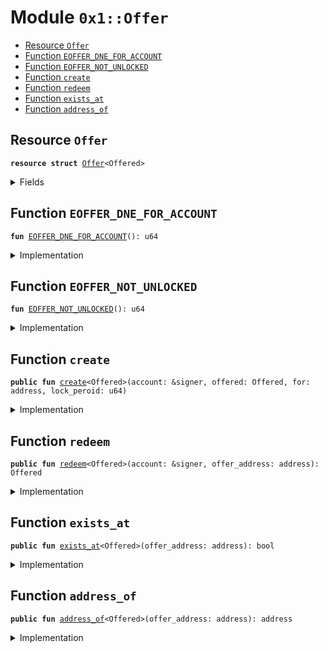 
<a name="0x1_Offer"></a>

# Module `0x1::Offer`



-  [Resource <code><a href="Offer.md#0x1_Offer">Offer</a></code>](#0x1_Offer_Offer)
-  [Function <code>EOFFER_DNE_FOR_ACCOUNT</code>](#0x1_Offer_EOFFER_DNE_FOR_ACCOUNT)
-  [Function <code>EOFFER_NOT_UNLOCKED</code>](#0x1_Offer_EOFFER_NOT_UNLOCKED)
-  [Function <code>create</code>](#0x1_Offer_create)
-  [Function <code>redeem</code>](#0x1_Offer_redeem)
-  [Function <code>exists_at</code>](#0x1_Offer_exists_at)
-  [Function <code>address_of</code>](#0x1_Offer_address_of)


<a name="0x1_Offer_Offer"></a>

## Resource `Offer`



<pre><code><b>resource</b> <b>struct</b> <a href="Offer.md#0x1_Offer">Offer</a>&lt;Offered&gt;
</code></pre>



<details>
<summary>Fields</summary>


<dl>
<dt>
<code>offered: Offered</code>
</dt>
<dd>

</dd>
<dt>
<code>for: address</code>
</dt>
<dd>

</dd>
<dt>
<code>time_lock: u64</code>
</dt>
<dd>

</dd>
</dl>


</details>

<a name="0x1_Offer_EOFFER_DNE_FOR_ACCOUNT"></a>

## Function `EOFFER_DNE_FOR_ACCOUNT`



<pre><code><b>fun</b> <a href="Offer.md#0x1_Offer_EOFFER_DNE_FOR_ACCOUNT">EOFFER_DNE_FOR_ACCOUNT</a>(): u64
</code></pre>



<details>
<summary>Implementation</summary>


<pre><code><b>fun</b> <a href="Offer.md#0x1_Offer_EOFFER_DNE_FOR_ACCOUNT">EOFFER_DNE_FOR_ACCOUNT</a>(): u64 {
    <a href="ErrorCode.md#0x1_ErrorCode_ECODE_BASE">ErrorCode::ECODE_BASE</a>() + 1
}
</code></pre>



</details>

<a name="0x1_Offer_EOFFER_NOT_UNLOCKED"></a>

## Function `EOFFER_NOT_UNLOCKED`



<pre><code><b>fun</b> <a href="Offer.md#0x1_Offer_EOFFER_NOT_UNLOCKED">EOFFER_NOT_UNLOCKED</a>(): u64
</code></pre>



<details>
<summary>Implementation</summary>


<pre><code><b>fun</b> <a href="Offer.md#0x1_Offer_EOFFER_NOT_UNLOCKED">EOFFER_NOT_UNLOCKED</a>(): u64 {
    <a href="ErrorCode.md#0x1_ErrorCode_ECODE_BASE">ErrorCode::ECODE_BASE</a>() + 2
}
</code></pre>



</details>

<a name="0x1_Offer_create"></a>

## Function `create`



<pre><code><b>public</b> <b>fun</b> <a href="Offer.md#0x1_Offer_create">create</a>&lt;Offered&gt;(account: &signer, offered: Offered, for: address, lock_peroid: u64)
</code></pre>



<details>
<summary>Implementation</summary>


<pre><code><b>public</b> <b>fun</b> <a href="Offer.md#0x1_Offer_create">create</a>&lt;Offered&gt;(account: &signer, offered: Offered, for: address, lock_peroid: u64) {
    <b>let</b> time_lock = <a href="Timestamp.md#0x1_Timestamp_now_seconds">Timestamp::now_seconds</a>() + lock_peroid;
    move_to(account, <a href="Offer.md#0x1_Offer">Offer</a>&lt;Offered&gt; { offered, for, time_lock });
}
</code></pre>



</details>

<a name="0x1_Offer_redeem"></a>

## Function `redeem`



<pre><code><b>public</b> <b>fun</b> <a href="Offer.md#0x1_Offer_redeem">redeem</a>&lt;Offered&gt;(account: &signer, offer_address: address): Offered
</code></pre>



<details>
<summary>Implementation</summary>


<pre><code><b>public</b> <b>fun</b> <a href="Offer.md#0x1_Offer_redeem">redeem</a>&lt;Offered&gt;(account: &signer, offer_address: address): Offered <b>acquires</b> <a href="Offer.md#0x1_Offer">Offer</a> {
    <b>let</b> <a href="Offer.md#0x1_Offer">Offer</a>&lt;Offered&gt; { offered, for, time_lock } = move_from&lt;<a href="Offer.md#0x1_Offer">Offer</a>&lt;Offered&gt;&gt;(offer_address);
    <b>let</b> sender = <a href="Signer.md#0x1_Signer_address_of">Signer::address_of</a>(account);
    <b>let</b> now = <a href="Timestamp.md#0x1_Timestamp_now_seconds">Timestamp::now_seconds</a>();
    <b>assert</b>(sender == for || sender == offer_address, <a href="Offer.md#0x1_Offer_EOFFER_DNE_FOR_ACCOUNT">EOFFER_DNE_FOR_ACCOUNT</a>());
    <b>assert</b>(now &gt;= time_lock, <a href="Offer.md#0x1_Offer_EOFFER_NOT_UNLOCKED">EOFFER_NOT_UNLOCKED</a>());
    offered
}
</code></pre>



</details>

<a name="0x1_Offer_exists_at"></a>

## Function `exists_at`



<pre><code><b>public</b> <b>fun</b> <a href="Offer.md#0x1_Offer_exists_at">exists_at</a>&lt;Offered&gt;(offer_address: address): bool
</code></pre>



<details>
<summary>Implementation</summary>


<pre><code><b>public</b> <b>fun</b> <a href="Offer.md#0x1_Offer_exists_at">exists_at</a>&lt;Offered&gt;(offer_address: address): bool {
    <b>exists</b>&lt;<a href="Offer.md#0x1_Offer">Offer</a>&lt;Offered&gt;&gt;(offer_address)
}
</code></pre>



</details>

<a name="0x1_Offer_address_of"></a>

## Function `address_of`



<pre><code><b>public</b> <b>fun</b> <a href="Offer.md#0x1_Offer_address_of">address_of</a>&lt;Offered&gt;(offer_address: address): address
</code></pre>



<details>
<summary>Implementation</summary>


<pre><code><b>public</b> <b>fun</b> <a href="Offer.md#0x1_Offer_address_of">address_of</a>&lt;Offered&gt;(offer_address: address): address <b>acquires</b> <a href="Offer.md#0x1_Offer">Offer</a> {
    borrow_global&lt;<a href="Offer.md#0x1_Offer">Offer</a>&lt;Offered&gt;&gt;(offer_address).for
}
</code></pre>



</details>
